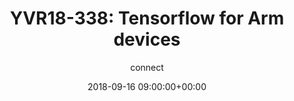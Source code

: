 ---
amazon_s3_presentation_url: None
amazon_s3_video_url: None
author: connect
categories:
- yvr18
comments: true
date: '2018-09-16 09:00:00+00:00'
image:
  featured: true
  file_name: YVR18-338.png
  path: /assets/images/featured-images/YVR18-338.png
layout: resource-post
session_id: YVR18-338
session_track: AI and Neural Networks on Arm Summit , Machine Learning/AI
slideshare_presentation_url: None
speakers:
- biography: '""'
  company: Google
  job-title: TensorFlow Mobile Tech Lead
  name: Pete Warden
  speaker-image: PeteWarden.gif
title: "YVR18-338: Tensorflow for Arm devices"
youtube_video_url: None
tag: session
---